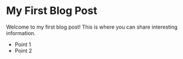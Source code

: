 # My First Blog Post

Welcome to my first blog post! This is where you can share interesting information.

- Point 1
- Point 2
